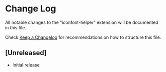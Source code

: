 # Change Log

All notable changes to the "iconfont-helper" extension will be documented in this file.

Check [Keep a Changelog](http://keepachangelog.com/) for recommendations on how to structure this file.

## [Unreleased]

- Initial release